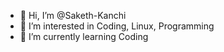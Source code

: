 - 👋 Hi, I’m @Saketh-Kanchi
- 👀 I’m interested in Coding, Linux, Programming
- 🌱 I’m currently learning Coding
<!---
Saketh-Kanchi/Saketh-Kanchi is a ✨ special ✨ repository because its `README.md` (this file) appears on your GitHub profile.
You can click the Preview link to take a look at your changes.
--->
